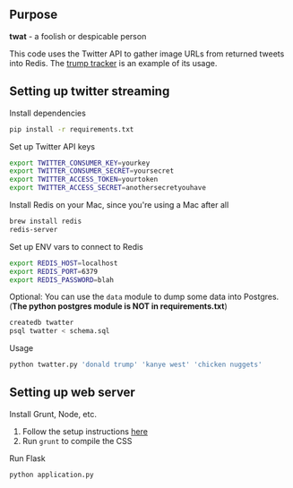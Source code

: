 ## Purpose

**twat** - a foolish or despicable person

This code uses the Twitter API to gather image URLs from returned tweets into Redis. The [trump tracker](http://trumptracker.travisofthenorth.com/) is an example of its usage.

## Setting up twitter streaming

Install dependencies

```bash
pip install -r requirements.txt
```

Set up Twitter API keys

```bash
export TWITTER_CONSUMER_KEY=yourkey
export TWITTER_CONSUMER_SECRET=yoursecret
export TWITTER_ACCESS_TOKEN=yourtoken
export TWITTER_ACCESS_SECRET=anothersecretyouhave
```

Install Redis on your Mac, since you're using a Mac after all

```bash
brew install redis
redis-server
```

Set up ENV vars to connect to Redis

```bash
export REDIS_HOST=localhost
export REDIS_PORT=6379
export REDIS_PASSWORD=blah
```

Optional: You can use the `data` module to dump some data into Postgres. (**The python postgres module is NOT in requirements.txt**)

```bash
createdb twatter
psql twatter < schema.sql
```

Usage

```bash
python twatter.py 'donald trump' 'kanye west' 'chicken nuggets'
```

## Setting up web server

Install Grunt, Node, etc.

1. Follow the setup instructions [here](https://github.com/peterramsing/lost/wiki/Installation#grunt)
2. Run `grunt` to compile the CSS

Run Flask

```bash
python application.py
```
